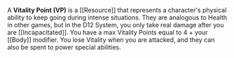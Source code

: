 A **Vitality Point (VP)** is a [[Resource]] that represents a character's physical ability to keep going during intense situations. They are analogous to Health in other games, but in the D12 System, you only take real damage after you are [[Incapacitated]]. You have a max Vitality Points equal to 4 + your [[Body]] modifier. You lose Vitality when you are attacked, and they can also be spent to power special abilities.
